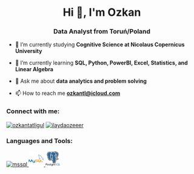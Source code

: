 <h1 align="center">Hi 👋, I'm Ozkan</h1>
<h3 align="center">Data Analyst from Toruń/Poland</h3>

- 🔭 I’m currently studying **Cognitive Science at Nicolaus Copernicus University**

- 🌱 I’m currently learning **SQL, Python, PowerBI, Excel, Statistics, and Linear Algebra**

- 💬 Ask me about **data analytics and problem solving**

- 📫 How to reach me **ozkantl@icloud.com**

<h3 align="left">Connect with me:</h3>
<p align="left">
<a href="https://linkedin.com/in/ozkantatligul" target="blank"><img align="center" src="https://raw.githubusercontent.com/rahuldkjain/github-profile-readme-generator/master/src/images/icons/Social/linked-in-alt.svg" alt="ozkantatligul" height="30" width="40" /></a>
<a href="https://instagram.com/ilaydaozeeer" target="blank"><img align="center" src="https://raw.githubusercontent.com/rahuldkjain/github-profile-readme-generator/master/src/images/icons/Social/instagram.svg" alt="ilaydaozeeer" height="30" width="40" /></a>
</p>

<h3 align="left">Languages and Tools:</h3>
<p align="left"> <a href="https://www.microsoft.com/en-us/sql-server" target="_blank" rel="noreferrer"> <img src="https://www.svgrepo.com/show/303229/microsoft-sql-server-logo.svg" alt="mssql" width="40" height="40"/> </a> <a href="https://www.mysql.com/" target="_blank" rel="noreferrer"> <img src="https://raw.githubusercontent.com/devicons/devicon/master/icons/mysql/mysql-original-wordmark.svg" alt="mysql" width="40" height="40"/> </a> <a href="https://www.postgresql.org" target="_blank" rel="noreferrer"> <img src="https://raw.githubusercontent.com/devicons/devicon/master/icons/postgresql/postgresql-original-wordmark.svg" alt="postgresql" width="40" height="40"/> </a> </p>
